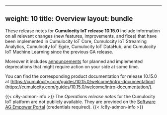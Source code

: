 
---
weight: 10
title: Overview
layout: bundle
---

These release notes for **Cumulocity IoT release 10.15.0** include information on all relevant changes (new features, improvements, and fixes) that have been implemented in Cumulocity IoT Core, Cumulocity IoT Streaming Analytics, Cumulocity IoT Egde, Cumulocity IoT DataHub, and Cumulocity IoT Machine Learning since the previous GA release.

Moreover it includes [announcements](/release-10-15-0/announcements-10-15-0/) for planned and implemented deprecations that might require action on your side at some time.

You can find the corresponding product documentation for release 10.15.0 at [https://cumulocity.com/guides/10.15.0/welcome/intro-documentation](https://cumulocity.com/guides/10.15.0/welcome/intro-documentation/).


{{< c8y-admon-info >}}
The *Operations release notes* for the Cumulocity IoT platform are not publicly available. They are provided on the [Software AG Empower Portal](https://documentation.softwareag.com/) (credentials required).
{{< /c8y-admon-info >}}

